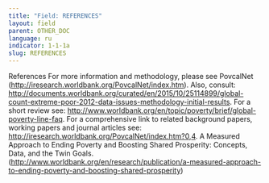 ```yaml
---
title: "Field: REFERENCES"
layout: field
parent: OTHER_DOC
language: ru
indicator: 1-1-1a
slug: REFERENCES
---
```

References
For more information and methodology, please see PovcalNet (http://iresearch.worldbank.org/PovcalNet/index.htm). Also, consult: http://documents.worldbank.org/curated/en/2015/10/25114899/global-count-extreme-poor-2012-data-issues-methodology-initial-results. For a short review see: http://www.worldbank.org/en/topic/poverty/brief/global-poverty-line-faq. For a comprehensive link to related background papers, working papers and journal articles see:  http://iresearch.worldbank.org/PovcalNet/index.htm?0,4. A Measured Approach to Ending Poverty and Boosting Shared Prosperity: Concepts, Data, and the Twin Goals. (http://www.worldbank.org/en/research/publication/a-measured-approach-to-ending-poverty-and-boosting-shared-prosperity)